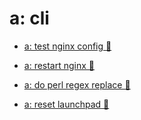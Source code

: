 # a: cli


- [a: test nginx config 🐙](https://gist.github.com/4893c62306b0fbcd994a9f0a30b378fc)

- [a: restart nginx 🐙](https://gist.github.com/24fae1564fb22b936bbc5262cff7e225)

- [a: do perl regex replace 🐙](https://gist.github.com/b148372291d55050c531f48735051d6e)

- [a: reset launchpad 🐙](https://gist.github.com/21c10b91e0f4b4093fdfe6840aea1079)

